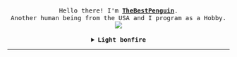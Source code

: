 <p align="center">
  <br>
  <samp>
    Hello there! I'm <b><a rel="nofollow noopener noreferrer" target="_blank" href="https://thebestpenguin.com">TheBestPenguin</a></b>.
    <br>Another human being from the USA and I program as a Hobby.<br>

</samp>

  <img src="https://media.tenor.com/sZH8h0YuZBoAAAAi/penguin-dance.gif" width="200"/>

</p>

<details align="center">

<summary> <b> <samp> Light bonfire </samp></b></summary>
<samp>
 <b><h2 style="color: #fc6203">B O N F I R E &nbsp; L I T !</h2> </b>

<img src="https://raw.githubusercontent.com/TanZng/TanZng/master/assets/bonefire.gif" width="200"/>

Current Project: <a href="https://fluxhosting.org">FluxHosting - Cheap 24/7 Minecraft Hosting!</a>

<p align="center">
  <a rel="nofollow noopener noreferrer" target="_blank" href="https://discord.gg/TCHnFNPP">
  <img src="https://cdn.icon-icons.com/icons2/1476/PNG/512/discord_101785.png" width="30px" alt="Discord"></a>
</p> 

</samp>
</details>

----
